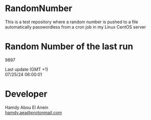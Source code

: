 # RandomNumber    
This is a test repository where a random number is pushed to a file automatically passwordless from a cron job in my Linux CentOS server    
# Random Number of the last run   
9897
      
Last update (GMT +1)    
07/25/24 06:00:01
# Developer    
Hamdy Abou El Anein   
hamdy.aea@protonmail.com
